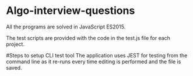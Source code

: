 # Algo-interview-questions

All the programs are solved in JavaScript ES2015.

The test scripts are provided with the code in the test.js file for each project. 

#Steps to setup CLI test tool
The application uses JEST for testing from the command line as it re-runs every time editing is performed and the file is saved.
